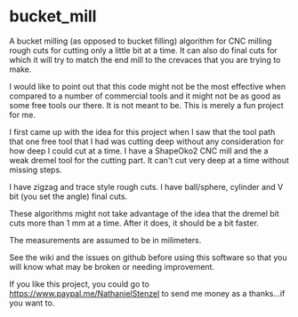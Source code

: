 # bucket_mill
A bucket milling (as opposed to bucket filling) algorithm for CNC milling rough cuts for cutting only a little bit at a time. It can also do final cuts for which it will try to match the end mill to the crevaces that you are trying to make.

I would like to point out that this code might not be the most effective when compared to a number of commercial tools and it might not be as good as some free tools our there. It is not meant to be. This is merely a fun project for me.

I first came up with the idea for this project when I saw that the tool path that one free tool that I had was cutting deep without any consideration for how deep I could cut at a time. I have a ShapeOko2 CNC mill and the a weak dremel tool for the cutting part. It can't cut very deep at a time without missing steps.

I have zigzag and trace style rough cuts. I have ball/sphere, cylinder and V bit (you set the angle) final cuts.

These algorithms might not take advantage of the idea that the dremel bit cuts more than 1 mm at a time. After it does, it should be a bit faster.

The measurements are assumed to be in milimeters.

See the wiki and the issues on github before using this software so that you will know what may be broken or needing improvement.

If you like this project, you could go to https://www.paypal.me/NathanielStenzel to send me money as a thanks...if you want to.

